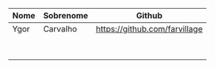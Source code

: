| Nome  | Sobrenome  | Github |
|---|---|---|
| Ygor  | Carvalho  | https://github.com/farvillage  |
|   |   |   |
|   |   |   |
|   |   |   |
|   |   |   |
|   |   |   |
|   |   |   |
|   |   |   |
|   |   |   |